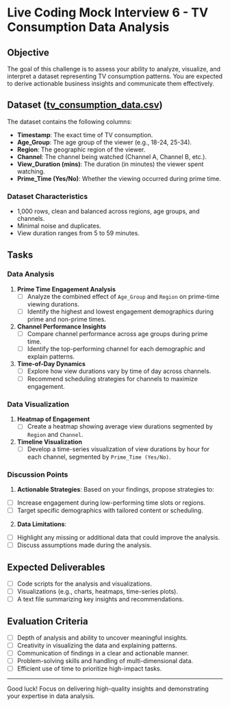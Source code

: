 # Live Coding Mock Interview 6 - TV Consumption Data Analysis

## Objective

The goal of this challenge is to assess your ability to analyze, visualize, and interpret a dataset representing TV consumption patterns. You are expected to derive actionable business insights and communicate them effectively.

## Dataset ([tv_consumption_data.csv](./tv_consumption_data.csv))

The dataset contains the following columns:

- **Timestamp**: The exact time of TV consumption.
- **Age_Group**: The age group of the viewer (e.g., 18-24, 25-34).
- **Region**: The geographic region of the viewer.
- **Channel**: The channel being watched (Channel A, Channel B, etc.).
- **View_Duration (mins)**: The duration (in minutes) the viewer spent watching.
- **Prime_Time (Yes/No)**: Whether the viewing occurred during prime time.

### Dataset Characteristics
- 1,000 rows, clean and balanced across regions, age groups, and channels.
- Minimal noise and duplicates.
- View duration ranges from 5 to 59 minutes.

## Tasks

### Data Analysis

1. **Prime Time Engagement Analysis**
   - [ ] Analyze the combined effect of `Age_Group` and `Region` on prime-time viewing durations.
   - [ ] Identify the highest and lowest engagement demographics during prime and non-prime times.

2. **Channel Performance Insights**
   - [ ] Compare channel performance across age groups during prime time.
   - [ ] Identify the top-performing channel for each demographic and explain patterns.

3. **Time-of-Day Dynamics**
   - [ ] Explore how view durations vary by time of day across channels.
   - [ ] Recommend scheduling strategies for channels to maximize engagement.

### Data Visualization

1. **Heatmap of Engagement**
   - [ ] Create a heatmap showing average view durations segmented by `Region` and `Channel`.

2. **Timeline Visualization**
   - [ ] Develop a time-series visualization of view durations by hour for each channel, segmented by `Prime_Time (Yes/No)`.

### Discussion Points

1. **Actionable Strategies**: Based on your findings, propose strategies to:
  - [ ] Increase engagement during low-performing time slots or regions.
  - [ ] Target specific demographics with tailored content or scheduling.

2. **Data Limitations**:
  - [ ] Highlight any missing or additional data that could improve the analysis.
  - [ ] Discuss assumptions made during the analysis.

## Expected Deliverables

- [ ] Code scripts for the analysis and visualizations.
- [ ] Visualizations (e.g., charts, heatmaps, time-series plots).
- [ ] A text file summarizing key insights and recommendations.

## Evaluation Criteria

- [ ] Depth of analysis and ability to uncover meaningful insights.
- [ ] Creativity in visualizing the data and explaining patterns.
- [ ] Communication of findings in a clear and actionable manner.
- [ ] Problem-solving skills and handling of multi-dimensional data.
- [ ] Efficient use of time to prioritize high-impact tasks.

---

Good luck! Focus on delivering high-quality insights and demonstrating your expertise in data analysis.

